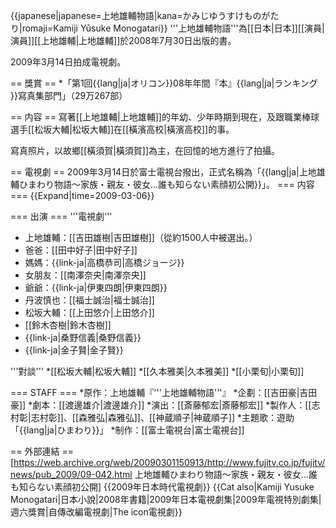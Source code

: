 {{japanese|japanese=上地雄輔物語|kana=かみじゆうすけものがたり|romaji=Kamiji Yūsuke Monogatari}}
'''上地雄輔物語'''為[[日本|日本]][[演員|演員]][[上地雄輔|上地雄輔]]於2008年7月30日出版的書。

2009年3月14日拍成電視劇。

== 獎賞 ==
*「第1回{{lang|ja|オリコン}}08年年間『本』{{lang|ja|ランキング }}寫真集部門」（29万267部）

== 内容 ==
寫著[[上地雄輔|上地雄輔]]的年幼、少年時期到現在，及跟職業棒球選手[[松坂大輔|松坂大輔]]在[[橫濱高校|橫濱高校]]的事。

寫真照片，以故鄉[[橫須賀|橫須賀]]為主，在回憶的地方進行了拍攝。

== 電視劇 ==
2009年3月14日於富士電視台撥出，正式名稱為「{{lang|ja|上地雄輔ひまわり物語～家族・親友・彼女…誰も知らない素顔初公開}}」。
=== 内容 ===
{{Expand|time=2009-03-06}}

=== 出演 ===
'''電視劇'''

* 上地雄輔：[[吉田雄樹|吉田雄樹]]（從約1500人中被選出。）
* 爸爸：[[田中好子|田中好子]]
* 媽媽：{{link-ja|高橋恭司|高橋ジョージ}}
* 女朋友：[[南澤奈央|南澤奈央]]
* 爺爺：{{link-ja|伊東四朗|伊東四朗}}
* 丹波慎也：[[福士誠治|福士誠治]]
* 松坂大輔：[[上田悠介|上田悠介]]
* [[鈴木杏樹|鈴木杏樹]]
* {{link-ja|桑野信義|桑野信義}}
* {{link-ja|金子賢|金子賢}}

'''對談'''
*[[松坂大輔|松坂大輔]]
*[[久本雅美|久本雅美]]
*[[小栗旬|小栗旬]]

=== STAFF ===
*原作：上地雄輔『'''上地雄輔物語'''』
*企劃：[[吉田豪|吉田豪]]
*劇本：[[渡邊雄介|渡邊雄介]]
*演出：[[斎藤郁宏|斎藤郁宏]]
*製作人：[[志村彰|志村彰]]、[[森雅弘|森雅弘]]、[[神蔵順子|神蔵順子]]
*主題歌：遊助「{{lang|ja|ひまわり}}」
*制作：[[富士電視台|富士電視台]]

== 外部連結 ==
[https://web.archive.org/web/20090301150913/http://www.fujitv.co.jp/fujitv/news/pub_2009/09-042.html 上地雄輔ひまわり物語～家族・親友・彼女…誰も知らない素顔初公開]
{{2009年日本時代電視劇}}
{{Cat also|Kamiji Yusuke Monogatari|日本小說|2008年書籍|2009年日本電視劇集|2009年電視特別劇集|週六獎賞|自傳改編電視劇|The icon電視劇}}
